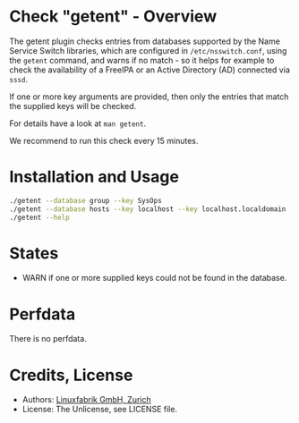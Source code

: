 # Check "getent" - Overview

The getent plugin checks entries from databases supported by the Name Service Switch libraries, which are configured in `/etc/nsswitch.conf`, using the `getent` command, and warns if no match - so it helps for example to check the availability of a FreeIPA or an Active Directory (AD) connected via `sssd`.

If one or more key arguments are provided, then only the entries that match the supplied keys will be checked.

For details have a look at `man getent`.

We recommend to run this check every 15 minutes.


# Installation and Usage

```bash
./getent --database group --key SysOps
./getent --database hosts --key localhost --key localhost.localdomain
./getent --help
```


# States

* WARN if one or more supplied keys could not be found in the database.


# Perfdata

There is no perfdata.


# Credits, License

* Authors: [Linuxfabrik GmbH, Zurich](https://www.linuxfabrik.ch)
* License: The Unlicense, see LICENSE file.